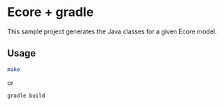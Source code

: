 # Ecore + gradle

This sample project generates the Java classes for a given Ecore model.

## Usage

~~~bash
make
~~~

or

~~~bash
gradle build
~~~

